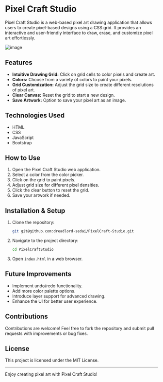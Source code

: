 # Pixel Craft Studio

Pixel Craft Studio is a web-based pixel art drawing application that allows users to create pixel-based designs using a CSS grid. It provides an interactive and user-friendly interface to draw, erase, and customize pixel art effortlessly.


![image](https://github.com/user-attachments/assets/d4343446-9bd0-408e-91c3-958afab1079b)



## Features
- **Intuitive Drawing Grid:** Click on grid cells to color pixels and create art.
- **Colors:** Choose from a variety of colors to paint your pixels.
- **Grid Customization:** Adjust the grid size to create different resolutions of pixel art.
- **Clear Canvas:** Reset the grid to start a new design.
- **Save Artwork:** Option to save your pixel art as an image.

## Technologies Used
- HTML
- CSS
- JavaScript
- Bootstrap

## How to Use
1. Open the Pixel Craft Studio web application.
2. Select a color from the color picker.
3. Click on the grid to paint pixels.
4. Adjust grid size for different pixel densities.
5. Click the clear button to reset the grid.
6. Save your artwork if needed.

## Installation & Setup
1. Clone the repository:
   ```sh
   git git@github.com:dreadlord-sedai/PixelCraft-Studio.git
   ```
2. Navigate to the project directory:
   ```sh
   cd PixelCraftStudio
   ```
3. Open `index.html` in a web browser.

## Future Improvements
- Implement undo/redo functionality.
- Add more color palette options.
- Introduce layer support for advanced drawing.
- Enhance the UI for better user experience.

## Contributions
Contributions are welcome! Feel free to fork the repository and submit pull requests with improvements or bug fixes.

## License
This project is licensed under the MIT License.

---

Enjoy creating pixel art with Pixel Craft Studio!


